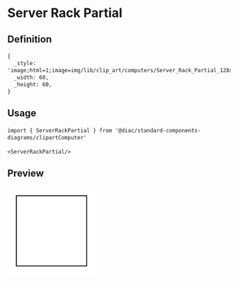 # Server Rack Partial

## Definition

```
{
  _style: 'image;html=1;image=img/lib/clip_art/computers/Server_Rack_Partial_128x128.pngstrokeColor=none;',
  _width: 60,
  _height: 60,
}
```

## Usage

```
import { ServerRackPartial } from '@diac/standard-components-diagrams/clipartComputer'

<ServerRackPartial/>
```

## Preview

<img src="./server-rack-partial.png" width="200"/>
